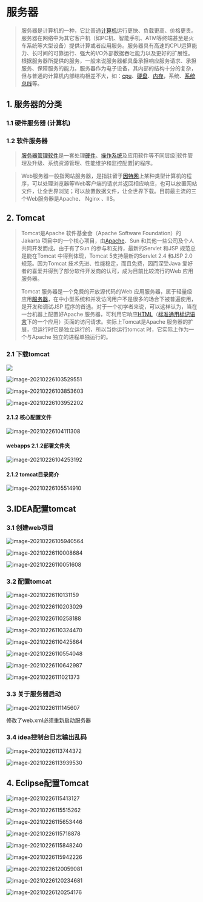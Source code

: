# 服务器

> 服务器是计算机的一种，它比普通[计算机](https://baike.baidu.com/item/计算机/140338)运行更快、负载更高、价格更贵。服务器在网络中为其它客户机（如PC机、智能手机、ATM等终端甚至是火车系统等大型设备）提供计算或者应用服务。服务器具有高速的CPU运算能力、长时间的可靠运行、强大的I/O外部数据吞吐能力以及更好的扩展性。根据服务器所提供的服务，一般来说服务器都具备承担响应服务请求、承担服务、保障服务的能力。服务器作为电子设备，其内部的结构十分的复杂，但与普通的计算机内部结构相差不大，如：[cpu](https://baike.baidu.com/item/cpu/120556)、[硬盘](https://baike.baidu.com/item/硬盘/159825)、[内存](https://baike.baidu.com/item/内存/103614)，系统、[系统总线](https://baike.baidu.com/item/系统总线/1190546)等。

## 1. 服务器的分类

### 1.1 硬件服务器  (计算机)

### 1.2 软件服务器

> [服务器管理软件](https://baike.baidu.com/item/服务器管理软件/1503503)是一套处理[硬件](https://baike.baidu.com/item/硬件/479446)、[操作系统](https://baike.baidu.com/item/操作系统/192)及应用软件等不同层级|软件管理及升级、系统资源管理、性能维护和监控配置|的程序。

> Web服务器一般指网站服务器，是指驻留于[因特网](https://baike.baidu.com/item/因特网/114119)上某种类型计算机的程序，可以处理浏览器等Web客户端的请求并返回相应响应，也可以放置网站文件，让全世界浏览；可以放置数据文件，让全世界下载。目前最主流的三个Web服务器是Apache、 Nginx 、IIS。

## 2. Tomcat

>Tomcat是Apache 软件基金会（Apache Software Foundation）的Jakarta 项目中的一个核心项目，由[Apache](https://baike.baidu.com/item/Apache/6265)、Sun 和其他一些公司及个人共同开发而成。由于有了Sun 的参与和支持，最新的Servlet 和JSP 规范总是能在Tomcat 中得到体现，Tomcat 5支持最新的Servlet 2.4 和JSP 2.0 规范。因为Tomcat 技术先进、性能稳定，而且免费，因而深受Java 爱好者的喜爱并得到了部分软件开发商的认可，成为目前比较流行的Web 应用服务器。
>
>Tomcat 服务器是一个免费的开放源代码的Web 应用服务器，属于轻量级应用[服务器](https://baike.baidu.com/item/服务器)，在中小型系统和并发访问用户不是很多的场合下被普遍使用，是开发和调试JSP 程序的首选。对于一个初学者来说，可以这样认为，当在一台机器上配置好Apache 服务器，可利用它响应[HTML](https://baike.baidu.com/item/HTML)（[标准通用标记语言](https://baike.baidu.com/item/标准通用标记语言/6805073)下的一个应用）页面的访问请求。实际上Tomcat是Apache 服务器的扩展，但运行时它是独立运行的，所以当你运行tomcat 时，它实际上作为一个与Apache 独立的进程单独运行的。

### 2.1 下载tomcat

![](_media/image-20210226103423115-1614310078136.png)

![image-20210226103529551](./_media//image-20210226103529551.png)

![image-20210226103853603](./_media//image-20210226103853603.png)

![image-20210226103952202](./_media//image-20210226103952202.png)

#### 2.1.2 核心配置文件

![image-20210226104111308](./_media//image-20210226104111308.png)

#### webapps 2.1.2部署文件夹

![image-20210226104253192](./_media//image-20210226104253192.png)

#### 2.1.2 tomcat目录简介

![image-20210226105514910](./_media//image-20210226105514910.png)

## 3.IDEA配置tomcat

### 3.1 创建web项目

![image-20210226105940564](./_media//image-20210226105940564.png)

![image-20210226110008684](./_media//image-20210226110008684.png)

![image-20210226110051608](./_media//image-20210226110051608.png)

### 3.2 配置tomcat

![image-20210226110131159](./_media//image-20210226110131159.png)

![image-20210226110203029](./_media//image-20210226110203029.png)

![image-20210226110258188](./_media//image-20210226110258188.png)

![image-20210226110324470](./_media//image-20210226110324470.png)

![image-20210226110425664](./_media//image-20210226110425664.png)

![image-20210226110554048](./_media//image-20210226110554048.png)

![image-20210226110642987](./_media//image-20210226110642987.png)

![image-20210226111021373](./_media//image-20210226111021373.png)

### 3.3 关于服务器启动

![image-20210226111145607](./_media//image-20210226111145607.png)

修改了web.xml必须重新启动服务器

### 3.4 idea控制台日志输出乱码

![image-20210226113744372](_media/image-20210226113744372.png)

![image-20210226113939530](_media/image-20210226113939530.png)

## 4. Eclipse配置Tomcat

![image-20210226115413127](_media/image-20210226115413127.png)

![image-20210226115515262](_media/image-20210226115515262.png)

![image-20210226115653446](_media/image-20210226115653446.png)

![image-20210226115718878](_media/image-20210226115718878.png)

![image-20210226115848240](_media/image-20210226115848240.png)

![image-20210226115942226](_media/image-20210226115942226.png)

![image-20210226120059081](_media/image-20210226120059081.png)

![image-20210226120234681](_media/image-20210226120234681.png)

![image-20210226120254176](_media/image-20210226120254176.png)